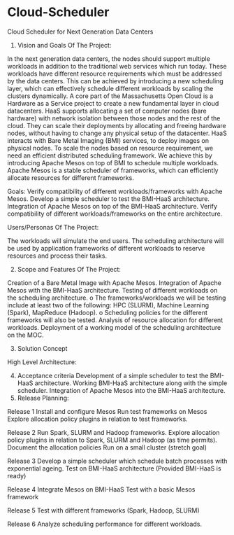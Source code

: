 # Cloud-Scheduler

Cloud Scheduler for Next Generation Data Centers

1.   Vision and Goals Of The Project:

In the next generation data centers, the nodes should support multiple workloads in addition to the traditional web services which run today. These workloads have different resource requirements which must be addressed by the data centers. This can be achieved by introducing a new scheduling layer, which can effectively schedule different workloads by scaling the clusters dynamically.
A core part of the Massachusetts Open Cloud is a Hardware as a Service project to create a new fundamental layer in cloud datacenters. HaaS supports allocating a set of computer nodes (bare hardware) with network isolation between those nodes and the rest of the cloud. They can scale their deployments by allocating and freeing hardware nodes, without having to change any physical setup of the datacenter. HaaS interacts with Bare Metal Imaging (BMI) services, to deploy images on physical nodes. 
To scale the nodes based on resource requirement, we need an efficient distributed scheduling framework. We achieve this by introducing Apache Mesos on top of BMI to schedule multiple workloads. Apache Mesos is a stable scheduler of frameworks, which can efficiently allocate resources for different frameworks.

Goals:
Verify compatibility of different workloads/frameworks with Apache Mesos.
Develop a simple scheduler to test the BMI-HaaS architecture.
Integration of Apache Mesos on top of the BMI-HaaS architecture.
Verify compatibility of different workloads/frameworks on the entire architecture.

Users/Personas Of The Project:

The workloads will simulate the end users. The scheduling architecture will be used by application frameworks of different workloads to reserve resources and process their tasks.

2.   Scope and Features Of The Project:

Creation of a Bare Metal Image with Apache Mesos.
Integration of Apache Mesos with the BMI-HaaS architecture.
Testing of different workloads on the scheduling architecture.
o   	The frameworks/workloads we will be testing include at least two of the following: HPC (SLURM), Machine Learning (Spark), MapReduce (Hadoop).
o   	Scheduling policies for the different frameworks will also be tested.
Analysis of resource allocation for different workloads.
Deployment of a working model of the scheduling architecture on the MOC.
  
3.   Solution Concept

High Level Architecture:


4. Acceptance criteria
Development of a simple scheduler to test the BMI-HaaS architecture.
Working BMI-HaaS architecture along with the simple scheduler.
Integration of Apache Mesos into the BMI-HaaS architecture.
5.  Release Planning:
 
Release 1
Install and configure Mesos
Run test frameworks on Mesos
Explore allocation policy plugins in relation to test frameworks.


Release 2
Run Spark, SLURM and Hadoop frameworks.
Explore allocation policy plugins in relation to Spark, SLURM and Hadoop (as time permits).
Document the allocation policies
Run on a small cluster (stretch goal)

Release 3
Develop a simple scheduler which schedule batch processes with exponential ageing.
Test on BMI-HaaS architecture (Provided BMI-HaaS is ready)

Release 4
Integrate Mesos on BMI-HaaS
Test with a basic Mesos framework

Release 5
Test with different frameworks (Spark, Hadoop, SLURM)
 
Release 6
 Analyze scheduling performance for different workloads.
